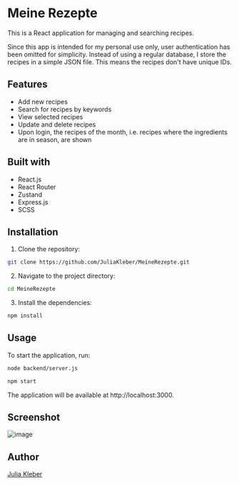 # Meine Rezepte

This is a React application for managing and searching recipes.

Since this app is intended for my personal use only, user authentication has been omitted for simplicity. Instead of using a regular database, I store the recipes in a simple JSON file. This means the recipes don't have unique IDs.

## Features

- Add new recipes
- Search for recipes by keywords
- View selected recipes
- Update and delete recipes
- Upon login, the recipes of the month, i.e. recipes where the ingredients are in season, are shown

## Built with

- React.js
- React Router
- Zustand
- Express.js
- SCSS

## Installation

1. Clone the repository:

  ```bash
  git clone https://github.com/JuliaKleber/MeineRezepte.git
  ```

2. Navigate to the project directory:

  ```bash
  cd MeineRezepte
  ```

3. Install the dependencies:

  ```bash
  npm install
  ```

## Usage

To start the application, run:

  ```bash
  node backend/server.js
  ```

  ```bash
  npm start
  ```

The application will be available at http://localhost:3000.

## Screenshot

![image](https://github.com/JuliaKleber/MeineRezepte/assets/142741980/7c368824-64d8-4fd5-89e9-af8f6bf602dd)

## Author

[Julia Kleber](https://github.com/JuliaKleber)
